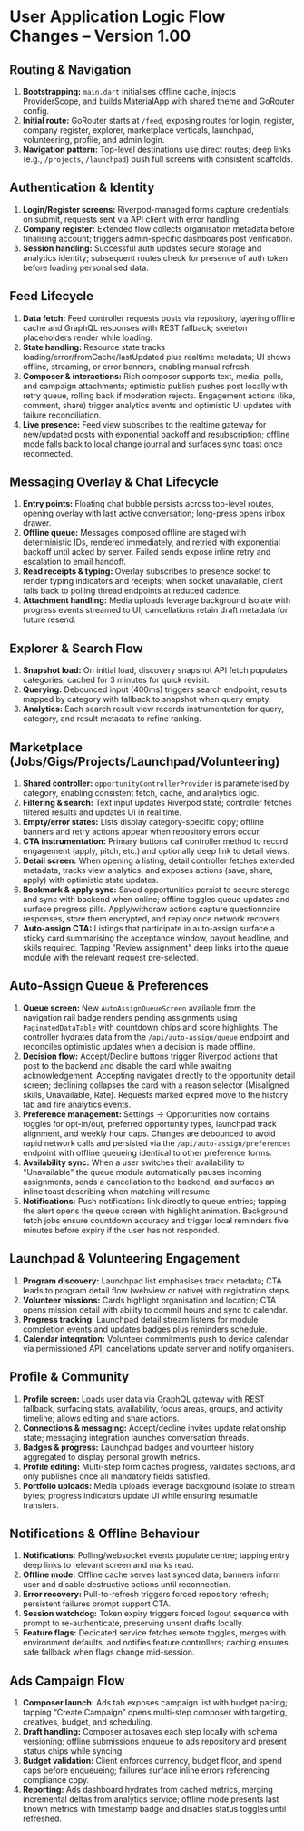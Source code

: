 # User Application Logic Flow Changes – Version 1.00

## Routing & Navigation
1. **Bootstrapping:** `main.dart` initialises offline cache, injects ProviderScope, and builds MaterialApp with shared theme and GoRouter config.
2. **Initial route:** GoRouter starts at `/feed`, exposing routes for login, register, company register, explorer, marketplace verticals, launchpad, volunteering, profile, and admin login.
3. **Navigation pattern:** Top-level destinations use direct routes; deep links (e.g., `/projects`, `/launchpad`) push full screens with consistent scaffolds.

## Authentication & Identity
1. **Login/Register screens:** Riverpod-managed forms capture credentials; on submit, requests sent via API client with error handling.
2. **Company register:** Extended flow collects organisation metadata before finalising account; triggers admin-specific dashboards post verification.
3. **Session handling:** Successful auth updates secure storage and analytics identity; subsequent routes check for presence of auth token before loading personalised data.

## Feed Lifecycle
1. **Data fetch:** Feed controller requests posts via repository, layering offline cache and GraphQL responses with REST fallback; skeleton placeholders render while loading.
2. **State handling:** Resource state tracks loading/error/fromCache/lastUpdated plus realtime metadata; UI shows offline, streaming, or error banners, enabling manual refresh.
3. **Composer & interactions:** Rich composer supports text, media, polls, and campaign attachments; optimistic publish pushes post locally with retry queue, rolling back if moderation rejects. Engagement actions (like, comment, share) trigger analytics events and optimistic UI updates with failure reconciliation.
4. **Live presence:** Feed view subscribes to the realtime gateway for new/updated posts with exponential backoff and resubscription; offline mode falls back to local change journal and surfaces sync toast once reconnected.

## Messaging Overlay & Chat Lifecycle
1. **Entry points:** Floating chat bubble persists across top-level routes, opening overlay with last active conversation; long-press opens inbox drawer.
2. **Offline queue:** Messages composed offline are staged with deterministic IDs, rendered immediately, and retried with exponential backoff until acked by server. Failed sends expose inline retry and escalation to email handoff.
3. **Read receipts & typing:** Overlay subscribes to presence socket to render typing indicators and receipts; when socket unavailable, client falls back to polling thread endpoints at reduced cadence.
4. **Attachment handling:** Media uploads leverage background isolate with progress events streamed to UI; cancellations retain draft metadata for future resend.

## Explorer & Search Flow
1. **Snapshot load:** On initial load, discovery snapshot API fetch populates categories; cached for 3 minutes for quick revisit.
2. **Querying:** Debounced input (400ms) triggers search endpoint; results mapped by category with fallback to snapshot when query empty.
3. **Analytics:** Each search result view records instrumentation for query, category, and result metadata to refine ranking.

## Marketplace (Jobs/Gigs/Projects/Launchpad/Volunteering)
1. **Shared controller:** `opportunityControllerProvider` is parameterised by category, enabling consistent fetch, cache, and analytics logic.
2. **Filtering & search:** Text input updates Riverpod state; controller fetches filtered results and updates UI in real time.
3. **Empty/error states:** Lists display category-specific copy; offline banners and retry actions appear when repository errors occur.
4. **CTA instrumentation:** Primary buttons call controller method to record engagement (apply, pitch, etc.) and optionally deep link to detail views.
5. **Detail screen:** When opening a listing, detail controller fetches extended metadata, tracks view analytics, and exposes actions (save, share, apply) with optimistic state updates.
6. **Bookmark & apply sync:** Saved opportunities persist to secure storage and sync with backend when online; offline toggles queue updates and surface progress pills. Apply/withdraw actions capture questionnaire responses, store them encrypted, and replay once network recovers.
7. **Auto-assign CTA:** Listings that participate in auto-assign surface a sticky card summarising the acceptance window, payout headline, and skills required. Tapping "Review assignment" deep links into the queue module with the relevant request pre-selected.

## Auto-Assign Queue & Preferences
1. **Queue screen:** New `AutoAssignQueueScreen` available from the navigation rail badge renders pending assignments using `PaginatedDataTable` with countdown chips and score highlights. The controller hydrates data from the `/api/auto-assign/queue` endpoint and reconciles optimistic updates when a decision is made offline.
2. **Decision flow:** Accept/Decline buttons trigger Riverpod actions that post to the backend and disable the card while awaiting acknowledgement. Accepting navigates directly to the opportunity detail screen; declining collapses the card with a reason selector (Misaligned skills, Unavailable, Rate). Requests marked expired move to the history tab and fire analytics events.
3. **Preference management:** Settings → Opportunities now contains toggles for opt-in/out, preferred opportunity types, launchpad track alignment, and weekly hour caps. Changes are debounced to avoid rapid network calls and persisted via the `/api/auto-assign/preferences` endpoint with offline queueing identical to other preference forms.
4. **Availability sync:** When a user switches their availability to "Unavailable" the queue module automatically pauses incoming assignments, sends a cancellation to the backend, and surfaces an inline toast describing when matching will resume.
5. **Notifications:** Push notifications link directly to queue entries; tapping the alert opens the queue screen with highlight animation. Background fetch jobs ensure countdown accuracy and trigger local reminders five minutes before expiry if the user has not responded.

## Launchpad & Volunteering Engagement
1. **Program discovery:** Launchpad list emphasises track metadata; CTA leads to program detail flow (webview or native) with registration steps.
2. **Volunteer missions:** Cards highlight organisation and location; CTA opens mission detail with ability to commit hours and sync to calendar.
3. **Progress tracking:** Launchpad detail stream listens for module completion events and updates badges plus reminders schedule.
4. **Calendar integration:** Volunteer commitments push to device calendar via permissioned API; cancellations update server and notify organisers.

## Profile & Community
1. **Profile screen:** Loads user data via GraphQL gateway with REST fallback, surfacing stats, availability, focus areas, groups, and activity timeline; allows editing and share actions.
2. **Connections & messaging:** Accept/decline invites update relationship state; messaging integration launches conversation threads.
3. **Badges & progress:** Launchpad badges and volunteer history aggregated to display personal growth metrics.
4. **Profile editing:** Multi-step form caches progress, validates sections, and only publishes once all mandatory fields satisfied.
5. **Portfolio uploads:** Media uploads leverage background isolate to stream bytes; progress indicators update UI while ensuring resumable transfers.

## Notifications & Offline Behaviour
1. **Notifications:** Polling/websocket events populate centre; tapping entry deep links to relevant screen and marks read.
2. **Offline mode:** Offline cache serves last synced data; banners inform user and disable destructive actions until reconnection.
3. **Error recovery:** Pull-to-refresh triggers forced repository refresh; persistent failures prompt support CTA.
4. **Session watchdog:** Token expiry triggers forced logout sequence with prompt to re-authenticate, preserving unsent drafts locally.
5. **Feature flags:** Dedicated service fetches remote toggles, merges with environment defaults, and notifies feature controllers; caching ensures safe fallback when flags change mid-session.

## Ads Campaign Flow
1. **Composer launch:** Ads tab exposes campaign list with budget pacing; tapping “Create Campaign” opens multi-step composer with targeting, creatives, budget, and scheduling.
2. **Draft handling:** Composer autosaves each step locally with schema versioning; offline submissions enqueue to ads repository and present status chips while syncing.
3. **Budget validation:** Client enforces currency, budget floor, and spend caps before enqueueing; failures surface inline errors referencing compliance copy.
4. **Reporting:** Ads dashboard hydrates from cached metrics, merging incremental deltas from analytics service; offline mode presents last known metrics with timestamp badge and disables status toggles until refreshed.
